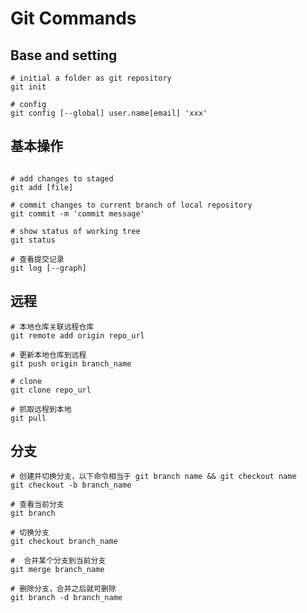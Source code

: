 # Git Commands

## Base and setting

```shell
# initial a folder as git repository
git init

# config
git config [--global] user.name[email] 'xxx'

```

## 基本操作

```shell

# add changes to staged
git add [file]

# commit changes to current branch of local repository
git commit -m 'commit message'

# show status of working tree
git status

# 查看提交记录
git log [--graph]
```

## 远程

```shell
# 本地仓库关联远程仓库
git remote add origin repo_url

# 更新本地仓库到远程
git push origin branch_name

# clone
git clone repo_url

# 抓取远程到本地
git pull
```

## 分支

```shell
# 创建并切换分支，以下命令相当于 git branch name && git checkout name
git checkout -b branch_name

# 查看当前分支
git branch

# 切换分支
git checkout branch_name

#  合并某个分支到当前分支
git merge branch_name

# 删除分支，合并之后就可删除
git branch -d branch_name
```
